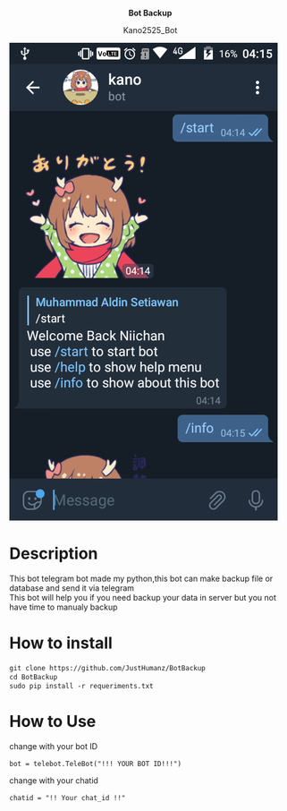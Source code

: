 <p align="center">
  <b> Bot Backup </b>
  </p>
<p align="center"> Kano2525_Bot </p>    

![screenshot](https://raw.githubusercontent.com/JustHumanz/BotBackup/master/img/SS.png)  

# Description  
This bot telegram bot made my python,this bot can make backup file or database and send it via telegram  
This bot will help you if you need backup your data in server but you not have time to manualy backup  

# How to install
```
git clone https://github.com/JustHumanz/BotBackup  
cd BotBackup  
sudo pip install -r requeriments.txt  
```

# How to Use
change with your bot ID  
```
bot = telebot.TeleBot("!!! YOUR BOT ID!!!")  
```
change with your chatid  
```
chatid = "!! Your chat_id !!"
```
